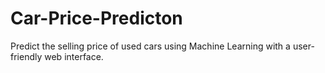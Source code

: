 # Car-Price-Predicton
Predict the selling price of used cars using Machine Learning with a user-friendly web interface.
